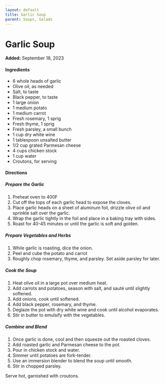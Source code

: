 ```yaml
---
layout: default
title: Garlic Soup
parent: Soups, Salads
---
```

# Garlic Soup

**Added:** September 18, 2023

#### Ingredients

- 6 whole heads of garlic
- Olive oil, as needed
- Salt, to taste
- Black pepper, to taste
- 1 large onion
- 1 medium potato
- 1 medium carrot
- Fresh rosemary, 1 sprig
- Fresh thyme, 1 sprig
- Fresh parsley, a small bunch
- 1 cup dry white wine
- 1 tablespoon unsalted butter
- 1/2 cup grated Parmesan cheese
- 4 cups chicken stock
- 1 cup water
- Croutons, for serving

#### Directions

##### Prepare the Garlic
1. Preheat oven to 400F
2. Cut off the tops of each garlic head to expose the cloves.
3. Place garlic heads on a sheet of aluminum foil, drizzle olive oil and sprinkle salt over the garlic.
5. Wrap the garlic tightly in the foil and place in a baking tray with sides.
6. Roast for 40-45 minutes or until the garlic is soft and golden.

##### Prepare Vegetables and Herbs
1. While garlic is roasting, dice the onion.
2. Peel and cube the potato and carrot
4. Roughly chop rosemary, thyme, and parsley. Set aside parsley for later.

##### Cook the Soup
1. Heat olive oil in a large pot over medium heat.
2. Add carrots and potatoes, season with salt, and sauté until slightly softened.
3. Add onions, cook until softened.
4. Add black pepper, rosemary, and thyme.
5. Deglaze the pot with dry white wine and cook until alcohol evaporates.
6. Stir in butter to emulsify with the vegetables.

##### Combine and Blend
1. Once garlic is done, cool and then squeeze out the roasted cloves.
2. Add roasted garlic and Parmesan cheese to the pot.
3. Pour in chicken stock and water.
4. Simmer until potatoes are fork-tender.
5. Use an immersion blender to blend the soup until smooth.
6. Stir in chopped parsley.

Serve hot, garnished with croutons.